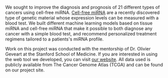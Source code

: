 <p>We sought to improve the diagnosis and prognosis of 21 different types of cancers using cell-free miRNA. <a href = "http://www.medscape.com/viewarticle/740459">Cell-free miRNA</a> are a recently discovered type of genetic material whose expression levels can be measured with a blood test. We built different machine learning models based on tissue miRNA and cell-free miRNA that make it possible to both diagnose any cancer with a simple blood test, and recommend personalized treatment regimens tailored to a patients's miRNA profile. </p>

<p>Work on this project was conducted with the mentorship of Dr. Olivier Geveart at the Stanford School of Medicine. If you are interested in using the web tool we developed, you can visit <a href="mirnanalyze.com">our website</a>. All data used is publicly available from The Cancer Genome Atlas (TCGA) and can be found on our project site.</p>
